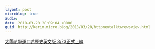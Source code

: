 ```yaml
---
layout: post
microblog: true
audio: 
date: 2018-03-20 20:09:04 +0800
guid: http://kerim.micro.blog/2018/03/20/httpnewtalktwnewsview.html
---
```

[太陽花學運口述歷史英文版 3/23正式上線](http://newtalk.tw/news/view/2018-03-18/117870)

